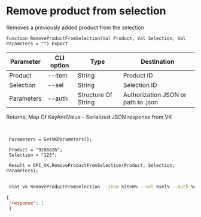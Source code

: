 ﻿---
sidebar_position: 6
---

# Remove product from selection
 Removes a previously added product from the selection



`Function RemoveProductFromSelection(Val Product, Val Selection, Val Parameters = "") Export`

 | Parameter | CLI option | Type | Destination |
 |-|-|-|-|
 | Product | --item | String | Product ID |
 | Selection | --sel | String | Selection ID |
 | Parameters | --auth | Structure Of String | Authorization JSON or path to .json |

 
 Returns: Map Of KeyAndValue - Serialized JSON response from VK

<br/>




```bsl title="Code example"
 Parameters = GetVKParameters();
 
 Product = "9286826";
 Selection = "123";
 
 Result = OPI_VK.RemoveProductFromSelection(Product, Selection, Parameters);
```
	


```sh title="CLI command example"
 
 oint vk RemoveProductFromSelection --item %item% --sel %sel% --auth %auth%

```

```json title="Result"
{
 "response": 1
 }
```
